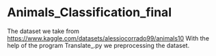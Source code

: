 # Animals_Classification_final
The dataset we take from https://www.kaggle.com/datasets/alessiocorrado99/animals10 With the help of the program Translate_.py we preprocessing the dataset.
